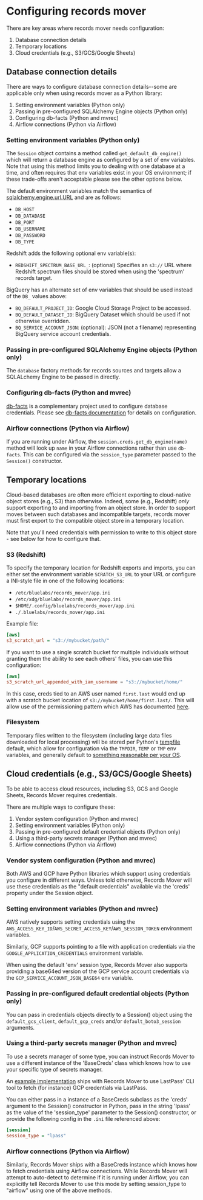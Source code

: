 # Configuring records mover

There are key areas where records mover needs configuration:

1. Database connection details
2. Temporary locations
3. Cloud credentials (e.g., S3/GCS/Google Sheets)

## Database connection details

There are ways to configure database connection details--some are
applicable only when using records mover as a Python library:

1. Setting environment variables (Python only)
2. Passing in pre-configured SQLAlchemy Engine objects (Python only)
3. Configuring db-facts (Python and mvrec)
4. Airflow connections (Python via Airflow)

### Setting environment variables (Python only)

The `Session` object contains a method called
`get_default_db_engine()` which will return a database engine as
configured by a set of env variables.  Note that using this method
limits you to dealing with one database at a time, and often requires
that env variables exist in your OS environment; if these trade-offs
aren't acceptable please see the other options below.

The default environment variables match the semantics of
[sqlalchemy.engine.url.URL](https://docs.sqlalchemy.org/en/13/core/engines.html#sqlalchemy.engine.url.URL)
and are as follows:

* `DB_HOST`
* `DB_DATABASE`
* `DB_PORT`
* `DB_USERNAME`
* `DB_PASSWORD`
* `DB_TYPE`

Redshift adds the following optional env variable(s):

* `REDSHIFT_SPECTRUM_BASE_URL_`: (optional) Specifies an `s3://` URL
  where Redshift spectrum files should be stored when using the
  'spectrum' records target.

BigQuery has an alternate set of env variables that should be used
instead of the `DB_` values above:

* `BQ_DEFAULT_PROJECT_ID`: Google Cloud Storage Project to be accessed.
* `BQ_DEFAULT_DATASET_ID`: BigQuery Dataset which should be used if
  not otherwise overridden.
* `BQ_SERVICE_ACCOUNT_JSON`: (optional): JSON (not a filename)
  representing BigQuery service account credentials.

### Passing in pre-configured SQLAlchemy Engine objects (Python only)

The `database` factory methods for records sources and targets allow a
SQLALchemy Engine to be passed in directly.

### Configuring db-facts (Python and mvrec)

[db-facts](https://github.com/bluelabsio/db-facts) is a complementary
project used to configure database credentials.  Please see
[db-facts documentation](https://github.com/bluelabsio/db-facts/blob/master/CONFIGURATION.md)
for details on configuration.

### Airflow connections (Python via Airflow)

If you are running under Airflow, the
`session.creds.get_db_engine(name)` method will look up `name` in your
Airflow connections rather than use `db-facts`.  This can be
configured via the `session_type` parameter passed to the `Session()`
constructor.

## Temporary locations

Cloud-based databases are often more efficient exporting to
cloud-native object stores (e.g., S3) than otherwise.  Indeed, some
(e.g., Redshift) *only* support exporting to and importing from an
object store.  In order to support moves between such databases and
incompatible targets, records mover must first export to the
compatible object store in a temporary location.

Note that you'll need credentials with permission to write to this
object store - see below for how to configure that.

### S3 (Redshift)

To specify the temporary location for Redshift exports and imports,
you can either set the environment variable `SCRATCH_S3_URL` to your
URL or configure a INI-style file in one of the following locations:

* `/etc/bluelabs/records_mover/app.ini`
* `/etc/xdg/bluelabs/records_mover/app.ini`
* `$HOME/.config/bluelabs/records_mover/app.ini`
* `./.bluelabs/records_mover/app.ini`

Example file:

```ini
[aws]
s3_scratch_url = "s3://mybucket/path/"
```

If you want to use a single scratch bucket for multiple individuals
without granting them the ability to see each others' files, you can
use this configuration:

```toml
[aws]
s3_scratch_url_appended_with_iam_username = "s3://mybucket/home/"
```

In this case, creds tied to an AWS user named `first.last` would end
up with a scratch bucket location of `s3://mybucket/home/first.last/`.
This will allow use of the permissioning pattern which AWS has
documented
[here](https://aws.amazon.com/blogs/security/writing-iam-policies-grant-access-to-user-specific-folders-in-an-amazon-s3-bucket/).

### Filesystem

Temporary files written to the filesystem (including large data files
downloaded for local processing) will be stored per Python's
[tempfile](https://docs.python.org/3/library/tempfile.html) default,
which allow for configuration via the `TMPDIR`, `TEMP` or `TMP` env
variables, and generally default to
[something reasonable per your OS](https://docs.python.org/3/library/tempfile.html#tempfile.gettempdir).

## Cloud credentials (e.g., S3/GCS/Google Sheets)

To be able to access cloud resources, including S3, GCS and Google
Sheets, Records Mover requires credentials.

There are multiple ways to configure these:

1. Vendor system configuration (Python and mvrec)
2. Setting environment variables (Python only)
3. Passing in pre-configured default credential objects (Python only)
4. Using a third-party secrets manager (Python and mvrec)
5. Airflow connections (Python via Airflow)

### Vendor system configuration (Python and mvrec)

Both AWS and GCP have Python libraries which support using credentials
you configure in different ways.  Unless told otherwise, Records Mover
will use these credentials as the "default credentials" available via
the 'creds' property under the Session object.

### Setting environment variables (Python and mvrec)

AWS natively supports setting credentials using the
`AWS_ACCESS_KEY_ID`/`AWS_SECRET_ACCESS_KEY`/`AWS_SESSION_TOKEN`
environment variables.

Similarly, GCP supports pointing to a file with application
credentials via the `GOOGLE_APPLICATION_CREDENTIALS` environment
variable.

When using the default 'env' session type, Records Mover also supports
providing a base64ed version of the GCP service account credentials via
the `GCP_SERVICE_ACCOUNT_JSON_BASE64` env variable.

### Passing in pre-configured default credential objects (Python only)

You can pass in credentials objects directly to a Session() object
using the `default_gcs_client`, `default_gcp_creds` and/or
`default_boto3_session` arguments.

### Using a third-party secrets manager (Python and mvrec)

To use a secrets manager of some type, you can instruct Records Mover
to use a different instance of the 'BaseCreds' class which knows how
to use your specific type of secrets manager.

An [example implementation](https://github.com/bluelabsio/records-mover/blob/master/records_mover/creds/creds_via_lastpass.py)
ships with Records Mover to use LastPass' CLI tool to fetch (for
instance) GCP credentials via LastPass.

You can either pass in a instance of a BaseCreds subclass as the
'creds' argument to the Session() constructor in Python, pass in the
string 'lpass' as the value of the 'session_type' parameter to the
Session() constructor, or provide the following config in the `.ini`
file referenced above:

```ini
[session]
session_type = "lpass"
```

### Airflow connections (Python via Airflow)

Similarly, Records Mover ships with a BaseCreds instance which knows
how to fetch credentials using Airflow connections.  While Records
Mover will attempt to auto-detect to determine if it is running under
Airflow, you can explicitly tell Records Mover to use this mode by
setting session_type to "airflow" using one of the above methods.
